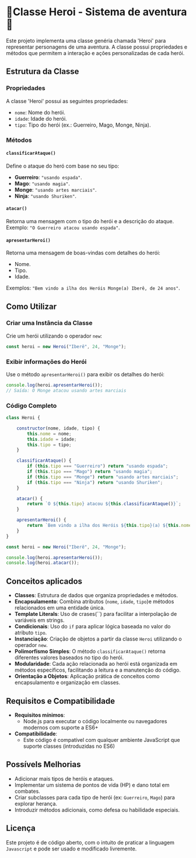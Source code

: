 # 🎯Classe Heroi - Sistema de aventura🎯

Este projeto implementa uma classe genéria chamada  'Heroi' para representar personagens de uma aventura. A classe possui propriedades e métodos que permitem a interação e ações personalizadas de cada herói.

## Estrutura da Classe

### Propriedades

A classe 'Heroi' possui as seguintes propriedades:

- `nome`: Nome do herói.
- `idade`: Idade do herói.
- `tipo`: Tipo do herói (ex.: Guerreiro, Mago, Monge, Ninja).

### Métodos

#### `classificarAtaque()`

Define o ataque do heró com base no seu tipo:

- **Guerreiro**: `"usando espada"`.
- **Mago**: `"usando magia"`.
- **Monge**: `"usando artes marciais"`.
- **Ninja**: `"usando Shuriken"`.

#### `atacar()`

Retorna uma mensagem com o tipo do herói e a descrição do ataque.
Exemplo:
`"O Guerreiro atacou usando espada"`.

#### `apresentarHeroi()`

Retorna uma mensagem de boas-vindas com detalhes do herói:

- Nome.
- Tipo.
- Idade.

Exemplos:
`"Bem vindo a ilha dos Heróis Monge(a) Iberê, de 24 anos"`.

## Como Utilizar

### Criar uma Instância da Classe

Crie um herói utilizando o operador `new`:

````Javascript
const heroi = new Heroi("Iberê", 24, "Monge");
````
### Exibir informações do Herói
Use o método `apresentarHeroi()` para exibir os detalhes do herói: 

````Javascript
console.log(heroi.apresentarHeroi());
// Saída: O Monge atacou usando artes marciais
````
### Código Completo

````Javascript
class Heroi {

    constructor(nome, idade, tipo) {
        this.nome = nome;
        this.idade = idade;
        this.tipo = tipo;
    }

    classificarAtaque() {
        if (this.tipo === "Guerreiro") return "usando espada";
        if (this.tipo === "Mago") return "usando magia";
        if (this.tipo === "Monge") return "usando artes marciais";
        if (this.tipo === "Ninja") return "usando Shuriken";
    }

    atacar() {
        return `O ${this.tipo} atacou ${this.classificarAtaque()}`;
    }

    apresentarHeroi() {
        return `Bem vindo a ilha dos Heróis ${this.tipo}(a) ${this.nome}, de ${this.idade} anos`;
    }
}

const heroi = new Heroi("Iberê", 24, "Monge");

console.log(heroi.apresentarHeroi());
console.log(heroi.atacar());
````
## Conceitos aplicados
- **Classes**: Estrutura de dados que organiza propriedades e métodos.
- **Encapsulamento**: Combina atributos (`nome`, `idade`, `tipo`)e métodos relacionados em uma entidade única.
- **Template Literals**: Uso de crases(``) para facilitar a interpolação de variáveis em strings.
- **Condicionais**: Uso do `if` para aplicar lógica baseada no valor do atributo `tipo`.
- **Instanciação**: Criação de objetos a partir da classe `Heroi` utilizando o operador `new`.
- **Polimorfismo Simples**: O método `classificarAtaque()` retorna diferentes valores baseados no tipo do herói.
- **Modularidade**: Cada ação relacionada ao herói está organizada em métodos específicos, facilitando a leitura e a manutenção do código.
- **Orientação a Objetos**: Aplicação prática de conceitos como encapsulamento e organização em classes.

## Requisitos e Compatibilidade

- **Requisitos mínimos**:
    - Node.js para executar o código localmente ou navegadores modernos com suporte a ES6+
- **Compatibilidade**:
    - Este código é compatível com qualquer ambiente JavaScript que suporte classes (introduzidas no ES6)

## Possívels Melhorias

- Adicionar mais tipos de heróis e ataques.
- Implementar um sistema de pontos de vida (HP) e dano total em combates.
- Criar subclasses para cada tipo de herói (ex: `Guerreiro`, `Mago`) para explorar herança.
- Introduzir métodos adicionais, como defesa ou habilidade especiais.

## Licença

Este projeto é de código aberto, com o intuito de praticar a linguagem `Javascript` e pode ser usado e modificado livremente.
